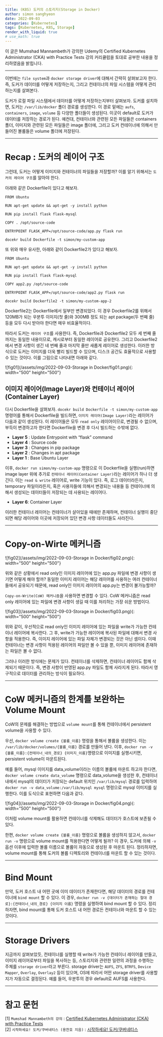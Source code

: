 ```yaml
---
title: (K8S) 도커의 스토리지(Storage in Docker)
author: simon sanghyeon
date: 2022-09-03
categories: [Kubernetes]
tags: [Kubernetes, K8S, Storage]
render_with_liquid: true
# use_math: true
---
```

이 글은 Mumshad Mannambeth가 강의한 Udemy의 Certified Kubernetes Administrator (CKA) with Practice Tests 강의 커리큘럼을 토대로 공부한 내용을 정리하였음을 밝힙니다.

---
이번에는 `file system`과 `docker storage driver`에 대해서 간략히 살펴보고자 한다.
즉, 도커가 데이터를 어떻게 저장하는지, 그리고 컨테이너의 파일 시스템을 어떻게 관리하는지를 살펴본다.

도커가 로컬 파일 시스템에서 데이터를 어떻게 저장하는지부터 살펴보자.
도커를 설치하면, 도커는 `/var/lib/docker` 폴더 경로를 생성한다. 이 경로 밑에는 `aufs`, `containers`, `image`, `volume` 등 다양한 폴더들이 생성된다. 이곳이 default로 도커가 데이터를 저장하는 경로가 된다.
예컨대, 컨테이너와 관련된 모든 파일들은 containers 폴더, 이미지와 관련된 모든 파일들은 image 폴더에, 그리고 도커 컨테이너에 의해서 만들어진 볼륨들은 volume 폴더에 저장된다.

---
# Recap : 도커의 레이어 구조
그런데, 도커는 어떻게 이미지와 컨테이너의 파일들을 저장할까? 이를 알기 위해서는 `도커의 레이어 구조`를 알아야 한다.

아래와 같은 Dockerfile이 있다고 해보자.

```docker
FROM Ubuntu

RUN apt-get update && apt-get -y install python

RUN pip install flask flask-mysql

COPY . /opt/source-code

ENTRYPOINT FLASK_APP=/opt/source-code/app.py flask run
```

`docekr build Dockerfile -t simon/my-custom-app`

또 위와 매우 유사한, 아래와 같이 Dockerfile2가 있다고 해보자.

```docker
FROM Ubuntu

RUN apt-get update && apt-get -y install python

RUN pip install flask flask-mysql

COPY app2.py /opt/source-code

ENTRYPOINT FLASK_APP=/opt/source-code/app2.py flask run
```

`docekr build Dockerfile2 -t simon/my-custom-app-2`

Dockerfile2는 Dockerfile에서 일부만 변경되었다. 이 경우 Dockerfile2를 위해서 120MB가 되는 우분투 이미지(첫 줄)와 300MB 정도 되는 apt package(두 번째 줄) 등을 모두 다시 받아야 한다면 매우 비효율적이다.

따라서 도커는 `레이어 구조`를 사용한다. 즉, Dockerfile과 Dockerfile2 모두 세 번째 줄까지는 동일한 내용이므로, 캐시로부터 동일한 레이어로 공유한다. 그리고 Dockerfile2에서 변경 사항이 생긴 네 번째 줄과 마지막 줄만 새롭게 레이어로 생성한다. 이러한 방식으로 도커는 이미지를 더욱 빨리 빌드할 수 있으며, 디스크 공간도 효율적으로 사용할 수 있는 것이다. 이를 그림으로 나타내면 아래와 같다.

![fig01](/assets/img/2022-09-03-Storage in Docker/fig01.png){: width="500" height="500"}

## 이미지 레이어(Image Layer)와 컨테이너 레이어(Container Layer)
다시 Dockerfile을 살펴보자. `docekr build Dockerfile -t simon/my-custom-app` 명령어를 통해서 Dockerfile을 빌드하면, `이미지 레이어(Image Layer)`라는 레이어가 다음과 같이 생성된다. 이 레이어들은 모두 `read only` 레이어이므로, 변경될 수 없으며, 부득이 변경하고자 한다면 Dockerfile을 변경 후 다시 빌드하는 수밖에 없다.

- **Layer 5** : Update Entrypoint with “flask” command
- **Layer 4** : Source code
- **Layer 3** : Changes in pip package
- **Layer 2** : Changes in apt package
- **Layer 1** : Base Ubuntu Layer

이후, `docker run simon/my-custom-app` 명령으로 이 Dockerfile을 실행(run)하면 image layer 위에 추가로 `컨테이너 레이어(Container Layer)`라는 레이어가 하나 더 생긴다. 이는 `read & write` 레이어로, write 기능이 있다. 즉, 로그 데이터라든지, temporary 파일이라든지, 혹은 사용자들에 의해서 변경되는 내용들 등 컨테이너에 의해서 생성되는 데이터들이 저장되는 데 사용되는 레이어다.

- **Layer 6**: Container Layer

이러한 컨테이너 레이어는 컨테이너가 살아있을 때에만 존재하며, 컨테이너 실행이 중단되면 해당 레이어와 이곳에 저장되어 있던 변경 사항 데이터들도 사라진다.

---
# Copy-on-Wirte 메커니즘
![fig02](/assets/img/2022-09-03-Storage in Docker/fig02.png){: width="500" height="500"}

위와 같은 상황에서 read only인 이미지 레이어에 있는 app.py 파일에 변경 사항이 생기면 어떻게 해야 할까? 동일한 이미지 레이어는 해당 레이어를 사용하는 여러 컨테이너들에서 공유되기 때문에, read only인 이미지 레이어의 app.py는 변경이 불가능할까?

`Copy-on-Write(CoW) 메커니즘`을 사용하면 변경할 수 있다. CoW 메커니즘은 read only 레이어에 있는 파일에 변경 사항이 생길 때 이를 처리하는 가장 쉬운 방법이다.

![fig03](/assets/img/2022-09-03-Storage in Docker/fig03.png){: width="500" height="500"}

위와 같이, 우선적으로 read only인 이미지 레이어에 있는 파일을 write가 가능한 컨테이너 레이어에 복사한다. 그 후, write가 가능한 레이어에 복사된 파일에 대해서 변경 사항을 적용한다. 즉, 이미지 레이어에 있는 파일 자체가 변경되는 것은 아닌 셈이다. 이때 컨테이너는 변경 사항이 적용된 레이어의 파일만 볼 수 있을 뿐, 이미지 레이어에 존재하는 파일은 볼 수 없다.

그러나 이러한 방식에는 문제가 있다. 컨테이너를 삭제하면, 컨테이너 레이어도 함께 삭제되기 때문이다. 즉, 변경 사항이 반영된 app.py 파일도 함께 사라지게 된다. 따라서 영구적으로 데이터를 관리하는 방식이 필요하다.

---
# CoW 메커니즘의 한계를 보완하는 Volume Mount

CoW의 문제를 해결하는 방법으로 `volume mount`를 통해 컨테이너에서 persistent volume을 사용할 수 있다.

우선, `docker volume create {볼륨_이름}` 명령을 통해서 볼륨을 생성한다. 이는 `/var/lib/docker/volumes/{볼륨_이름}` 경로를 만들어 낸다. 이후, `docker run -v {볼륨_이름}:{컨테이너_내의_경로} {이미지_이름}`명령으로 이미지를 실행시키면, persistent volume이 마운트된다.

예를 들어, mysql 이미지를 data_volume이라는 이름의 볼륨에 마운트 하고자 한다면, `docker volume create data_volume` 명령으로 data_volume을 생성한 후, 컨테이너 내에서 mysql의 데이터가 저장되는 default 위치인 `/var/lib/mysql` 경로를 입력하여 `docker run -v data_volume:/var/lib/mysql mysql` 명령으로 mysql 이미지를 실행한다. 이를 도식으로 표현하면 다음과 같다.

![fig04](/assets/img/2022-09-03-Storage in Docker/fig04.png){: width="500" height="500"}

이처럼 volume mount를 활용하면 컨테이너를 삭제해도 데이터가 호스트에 보존될 수 있다.

한편, `docker volume create {볼륨_이름}` 명령으로 볼륨을 생성하지 않고서, `docker run -v` 명령으로 volume mount를 적용한다면 어떻게 될까? 이 경우, 도커에 의해 `-v` 옵션 이후에 입력한 볼륨 이름으로 볼륨이 자동으로 생성된 후 마운트 된다. 정리하자면, volume mount를 통해 도커의 볼륨 디렉토리와 컨테이너를 마운트 할 수 있는 것이다.

---
# Bind Mount

만약, 도커 호스트 내 어떤 곳에 이미 데이터가 존재한다면, 해당 데이터의 경로를 컨테이너에 `bind mount` 할 수 있다. 이 경우, `docker run -v {데이터가 존재하는 절대 경로}:{컨테이너_내의_경로} {이미지 이름}` 명령을 실행하여 bind mount 할 수 있다. 정리하자면, bind mount를 통해 도커 호스트 내 어떤 경로든 컨테이너와 마운트 할 수 있는 것이다.

---
# Storage Drivers

지금까지 살펴보았듯, 컨테이너를 실행할 때 write가 가능한 컨테이너 레이어를 만들고, 이미지 레이어로부터 파일을 복사하는 등, 스토리지와 관련한 일련의 과정을 수행하는 주체를 `storage driver`라고 부른다. storage driver는 `AUFS`, `ZFS`, `BTRFS`, `Device Mapper`, `Overlay`, `Overlay2` 등이 있으며, OS에 따라서 어떤 storage driver를 사용할지가 자동으로 결정된다. 예를 들어, 우분투의 경우 default로 AUFS를 사용한다.

---
# 참고 문헌

[1] `Mumshad Mannambeth의 강의` : [Certified Kubernetes Administrator (CKA) with Practice Tests](https://www.udemy.com/course/certified-kubernetes-administrator-with-practice-tests/)<br>
[2] `시작하세요! 도커/쿠버네티스 (용찬호 지음)` : [시작하세요! 도커/쿠버네티스](http://www.yes24.com/Product/Goods/84927385)<br>

